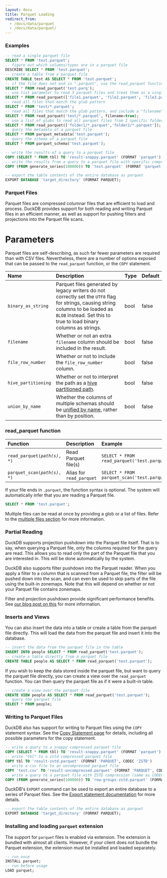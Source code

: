 ```yaml
---
layout: docu
title: Parquet Loading
redirect_from:
  - /docs/data/parquet
  - /docs/data/parquet/
---
```


### Examples
```sql
-- read a single parquet file
SELECT * FROM 'test.parquet';
-- figure out which columns/types are in a parquet file
DESCRIBE SELECT * FROM 'test.parquet';
-- create a table from a parquet file
CREATE TABLE test AS SELECT * FROM 'test.parquet';
-- if the file does not end in ".parquet", use the read_parquet function
SELECT * FROM read_parquet('test.parq');
-- use list parameter to read 3 parquet files and treat them as a single table
SELECT * FROM read_parquet(['file1.parquet', 'file2.parquet', 'file3.parquet']);
-- read all files that match the glob pattern
SELECT * FROM 'test/*.parquet';
-- read all files that match the glob pattern, and include a "filename" column that specifies which file each row came from
SELECT * FROM read_parquet('test/*.parquet', filename=true);
-- use a list of globs to read all parquet files from 2 specific folders
SELECT * FROM read_parquet(['folder1/*.parquet','folder2/*.parquet']);
-- query the metadata of a parquet file
SELECT * FROM parquet_metadata('test.parquet');
-- query the schema of a parquet file
SELECT * FROM parquet_schema('test.parquet');

-- write the results of a query to a parquet file
COPY (SELECT * FROM tbl) TO 'result-snappy.parquet' (FORMAT 'parquet');
-- write the results from a query to a parquet file with specific compression and row_group_size
COPY (FROM generate_series(100000)) TO 'test.parquet' (FORMAT 'parquet', COMPRESSION 'ZSTD', ROW_GROUP_SIZE 100000);

-- export the table contents of the entire database as parquet
EXPORT DATABASE 'target_directory' (FORMAT PARQUET);
```

### Parquet Files
Parquet files are compressed columnar files that are efficient to load and process. DuckDB provides support for both reading and writing Parquet files in an efficient manner, as well as support for pushing filters and projections into the Parquet file scans.

# Parameters
Parquet files are self-describing, as such far fewer parameters are required than with CSV files. Nevertheless, there are a number of options exposed that can be passed to the `read_parquet` function, or the `COPY` statement.

| Name | Description | Type | Default |
|:---|:---|:----|:----|
| `binary_as_string` | Parquet files generated by legacy writers do not correctly set the `UTF8` flag for strings, causing string columns to be loaded as `BLOB` instead. Set this to true to load binary columns as strings. | bool | false |
| `filename` | Whether or not an extra `filename` column should be included in the result. | bool | false |
| `file_row_number` | Whether or not to include the `file_row_number` column. | bool | false |
| `hive_partitioning` | Whether or not to interpret the path as a [hive partitioned path](../partitioning/hive_partitioning). | bool | false |
| `union_by_name` | Whether the columns of multiple schemas should be [unified by name](../multiple_files/combining_schemas), rather than by position. | bool | false |

### read_parquet function

| Function                                          | Description                                                                                                                                                                         | Example                                  |
|:--------------------------------------------------|:------------------------------------------------------------------------------------------------------------------------------------------------------------------------------------|:-----------------------------------------|
| `read_parquet(`*`path(s)`*`, *)`           | Read Parquet file(s)                                                                                                                                | `SELECT * FROM read_parquet('test.parquet');`                     |
| `parquet_scan(`*`path(s)`*`, *)`           | Alias for `read_parquet`                                                                                                                                | `SELECT * FROM parquet_scan('test.parquet');`                     |

If your file ends in `.parquet`, the function syntax is optional. The system will automatically infer that you are reading a Parquet file.

```sql
SELECT * FROM 'test.parquet';
```

Multiple files can be read at once by providing a glob or a list of files. Refer to the [multiple files section](../multiple_files/overview) for more information.

### Partial Reading
DuckDB supports projection pushdown into the Parquet file itself. That is to say, when querying a Parquet file, only the columns required for the query are read. This allows you to read only the part of the Parquet file that you are interested in. This will be done automatically by the system.

DuckDB also supports filter pushdown into the Parquet reader. When you apply a filter to a column that is scanned from a Parquet file, the filter will be pushed down into the scan, and can even be used to skip parts of the file using the built-in zonemaps. Note that this will depend on whether or not your Parquet file contains zonemaps.

Filter and projection pushdown provide significant performance benefits. See [our blog post on this](../../../2021/06/25/querying-parquet.html) for more information.

### Inserts and Views
You can also insert the data into a table or create a table from the parquet file directly. This will load the data from the parquet file and insert it into the database.

```sql
-- insert the data from the parquet file in the table
INSERT INTO people SELECT * FROM read_parquet('test.parquet');
-- create a table directly from a parquet file
CREATE TABLE people AS SELECT * FROM read_parquet('test.parquet');
```

If you wish to keep the data stored inside the parquet file, but want to query the parquet file directly, you can create a view over the `read_parquet` function. You can then query the parquet file as if it were a built-in table.

```sql
-- create a view over the parquet file
CREATE VIEW people AS SELECT * FROM read_parquet('test.parquet');
-- query the parquet file
SELECT * FROM people;
```

### Writing to Parquet Files
DuckDB also has support for writing to Parquet files using the `COPY` statement syntax. See the [Copy Statement page](../../sql/statements/copy) for details, including all possible parameters for the copy statement.

```sql
-- write a query to a snappy compressed parquet file
COPY (SELECT * FROM tbl) TO 'result-snappy.parquet' (FORMAT 'parquet')
-- write "tbl" to a zstd compressed parquet file
COPY tbl TO 'result-zstd.parquet' (FORMAT 'PARQUET', CODEC 'ZSTD')
-- write a csv file to an uncompressed parquet file
COPY 'test.csv' TO 'result-uncompressed.parquet' (FORMAT 'PARQUET', CODEC 'UNCOMPRESSED')
-- write a query to a parquet file with ZSTD compression (same as CODEC) and row_group_size
COPY (FROM generate_series(100000)) TO 'row-groups-zstd.parquet' (FORMAT PARQUET, COMPRESSION ZSTD, ROW_GROUP_SIZE 100000);
```

DuckDB's `EXPORT` command can be used to export an entire database to a series of Parquet files. See the [Export statement documentation](../../sql/statements/export) for more details.
```sql
-- export the table contents of the entire database as parquet
EXPORT DATABASE 'target_directory' (FORMAT PARQUET);
```

### Installing and loading `parquet` extension

The support for `parquet` files is enabled via extension. The extension is bundled with almost all clients. However, if your client does not bundle the Parquet extension, the extension must be installed and loaded separately.

```sql
-- run once
INSTALL parquet;
-- run before usage
LOAD parquet;
```
